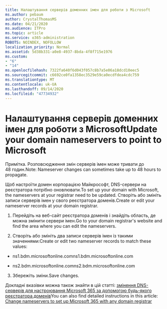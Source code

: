```yaml
---
title: Налаштування серверів доменних імен для роботи з Microsoft
ms.author: pebaum
author: CrystalThomasMS
ms.date: 04/21/2020
ms.audience: ITPro
ms.topic: article
ms.service: o365-administration
ROBOTS: NOINDEX, NOFOLLOW
localization_priority: Normal
ms.assetid: 5d38b331-a0e8-4937-8bda-4f8f715e1976
ms.custom:
- "6"
- "14"
ms.openlocfilehash: 7322fa640f6d043f057c8b7a5e06a18dcd10eec5
ms.sourcegitcommit: c6692ce0fa1358ec3529e59ca0ecdfdea4cdc759
ms.translationtype: MT
ms.contentlocale: uk-UA
ms.lasthandoff: 09/14/2020
ms.locfileid: "47734932"
---
```

# <a name="update-your-domain-nameservers-to-point-to-microsoft"></a><span data-ttu-id="7a3a8-102">Налаштування серверів доменних імен для роботи з Microsoft</span><span class="sxs-lookup"><span data-stu-id="7a3a8-102">Update your domain nameservers to point to Microsoft</span></span>

<span data-ttu-id="7a3a8-103">Примітка. Розповсюдження змін серверів імен може тривати до 48 годин.</span><span class="sxs-lookup"><span data-stu-id="7a3a8-103">Note: Nameserver changes can sometimes take up to 48 hours to propagate.</span></span>
  
<span data-ttu-id="7a3a8-104">Щоб настроїти домен корпорацією Майкрософт, DNS-сервери на реєстратора потрібно оновлювати.</span><span class="sxs-lookup"><span data-stu-id="7a3a8-104">To set up your domain with Microsoft, the nameservers at your registrar need to be updated.</span></span> <span data-ttu-id="7a3a8-105">Створіть або змініть записи серверів імен у свого реєстратора доменів.</span><span class="sxs-lookup"><span data-stu-id="7a3a8-105">Create or edit your nameserver records at your domain registrar.</span></span>
  
1. <span data-ttu-id="7a3a8-106">Перейдіть на веб-сайт реєстратора доменів і знайдіть область, де можна змінити сервери імен.</span><span class="sxs-lookup"><span data-stu-id="7a3a8-106">Go to your domain registrar's website and find the area where you can edit the nameservers.</span></span>

2. <span data-ttu-id="7a3a8-107">Створіть або змініть два записи серверів імен із такими значеннями:</span><span class="sxs-lookup"><span data-stu-id="7a3a8-107">Create or edit two nameserver records to match these values:</span></span>

  - <span data-ttu-id="7a3a8-108">ns1.bdm.microsoftonline.com</span><span class="sxs-lookup"><span data-stu-id="7a3a8-108">ns1.bdm.microsoftonline.com</span></span>

  - <span data-ttu-id="7a3a8-109">ns2.bdm.microsoftonline.com</span><span class="sxs-lookup"><span data-stu-id="7a3a8-109">ns2.bdm.microsoftonline.com</span></span>

3. <span data-ttu-id="7a3a8-110">Збережіть зміни.</span><span class="sxs-lookup"><span data-stu-id="7a3a8-110">Save changes.</span></span>

<span data-ttu-id="7a3a8-111">Докладні вказівки можна також знайти в цій статті: [змінення DNS-серверів для настроювання Microsoft 365 за допомогою будь-якого реєстратора доменів](https://docs.microsoft.com/microsoft-365/admin/get-help-with-domains/change-nameservers-at-any-domain-registrar)</span><span class="sxs-lookup"><span data-stu-id="7a3a8-111">You can also find detailed instructions in this article: [Change nameservers to set up Microsoft 365 with any domain registrar](https://docs.microsoft.com/microsoft-365/admin/get-help-with-domains/change-nameservers-at-any-domain-registrar)</span></span>
  